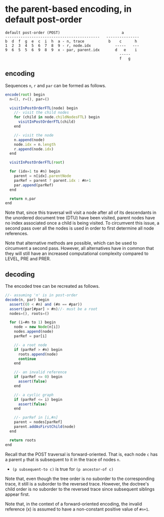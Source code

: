 
<!-- ======================================================================= -->
# the parent-based encoding, in default post-order

```
default post-order (POST)                            a
-------------------------------------------   ---------------
b  d  f  g  e  c  i  h  a - n, trace           b    c      h
1  2  3  4  5  6  7  8  9 - r, node.idx           -----   ---
9  6  5  5  6  9  8  9  x - par, parent.idx       d   e    i
                                                    -----
                                                    f   g
```

<!-- ======================================================================= -->
## encoding

Sequences `n`, `r` and `par` can be formed as follows.

```js
encode(root) begin
  n=(), r=(), par=()

  visitInPostOrderFTL(node) begin
    //- visit the child nodes
    for (child in node.childNodesFTL) begin
      visitInPostOrderFTL(child)
    end

    //- visit the node
    n.append(node)
    node.idx = n.length
    r.append(node.idx)
  end

  visitInPostOrderFTL(root)

  for (idx=1 to #n) begin
    parent = n[idx].parentNode
    parRef = parent ? parent.idx : #n+1
    par.append(parRef)
  end

  return n,par
end
```

Note that, since this traversal will visit a node after all of its descendants
in the unordered document tree (DTU) have been visited, parent nodes have no
index associated once a child is being visited. To circumvent this issue, a
second pass over all the nodes is used in order to first determine all node
references.

Note that alternative methods are possible, which can be used to circumvent
a second pass. However, all alternatives have in common that they will still
have an increased computational complexity compared to LEVEL, PRE and PRER.

<!-- ======================================================================= -->
## decoding

The encoded tree can be recreated as follows.

```js
//- assuming 'n' is in post-order
decode(n, par) begin
  assert((0 < #n) and (#n == #par))
  assert(par[#par] > #n)//- must be a root
  nodes=(), roots=()

  for (i=#n to 1) begin
    node = new Node(n[i])
    nodes.append(node)
    parRef = par[i]

    //- a root node
    if (parRef > #n) begin
      roots.append(node)
      continue
    end

    //- an invalid reference
    if (parRef <= 0) begin
      assert(false)
    end

    //- a cyclic graph
    if (parRef <= i) begin
      assert(false)
    end

    //- parRef in [i,#n]
    parent = nodes[parRef]
    parent.addAsFirstChild(node)
  end

  return roots
end
```

Recall that the POST traversal is forward-oriented. That is, each node `c`
has a parent `p` that is subsequent to it in the trace of nodes `n`.

* `(p subsequent-to c)` is true for `(p ancestor-of c)`

Note that, even though the tree order is no suborder to the corresponding
trace, it still is a suborder to the reversed trace. However, the doctree's
child order is no suborder to the reversed trace since subsequent siblings
appear first.

Note that, in the context of a forward-oriented encoding, the invalid
reference (x) is assumed to have a non-constant positive value of `#n+1`.
